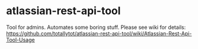 # atlassian-rest-api-tool
Tool for admins. Automates some boring stuff.
Please see wiki for details: https://github.com/totallytot/atlassian-rest-api-tool/wiki/Atlassian-Rest-Api-Tool-Usage
